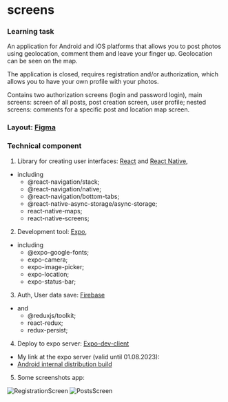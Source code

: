 # screens

### Learning task
An application for Android and iOS platforms that allows you to post photos using geolocation, comment them and leave your finger up. Geolocation can be seen on the map. 

The application is closed, requires registration and/or authorization, which allows you to have your own profile with your photos.

Contains two authorization screens (login and password login), main screens: screen of all posts, post creation screen, user profile; nested screens: comments for a specific post and location map screen.

### Layout: [Figma](https://www.figma.com/file/xzW9Q5DXQfqFSk6X5wi8xn/Homework-(Copy)-(Copy)-(Copy)?type=design&node-id=43%3A54&mode=design&t=8GguPqUBaYIKeCgk-1)

### Technical component
1. Library for creating user interfaces: [React](https://uk.legacy.reactjs.org/) and [React Native](https://reactnative.dev/), 
* including
    * @react-navigation/stack;
    * @react-navigation/native;
    * @react-navigation/bottom-tabs;
    * @react-native-async-storage/async-storage;
    * react-native-maps;
    * react-native-screens;

2. Development tool: [Expo](https://docs.expo.dev/), 
* including 
    * @expo-google-fonts;
    * expo-camera;
    * expo-image-picker;
    * expo-location;
    * expo-status-bar;

3. Auth, User data save: [Firebase](https://firebase.google.com/docs/)
* and
    * @reduxjs/toolkit;
    * react-redux;
    * redux-persist;

4. Deploy to expo server: [Expo-dev-client](https://docs.expo.dev/eas-update/expo-dev-client/)
* My link at the expo server (valid until 01.08.2023): 
* [Android internal distribution build](https://expo.dev/accounts/khavrat/projects/Screens/builds/96d8c22f-6a47-46f1-ad52-4a9a1a8d2cb5)

5. Some screenshots app:

![RegistrationScreen](./screenshotsReadme/registration.png/150*300)
![PostsScreen](./screenshotsReadme/posts.png/150*300)
